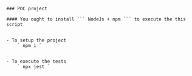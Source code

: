 	### POC project 
	
	#### You ought to install ``` NodeJs + npm ``` to execute the this script

	
	- To setup the project 
		` npm i `


	- To execute the tests 
		` npx jest `
